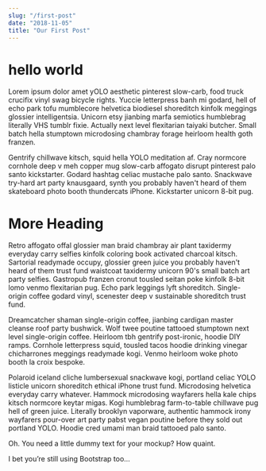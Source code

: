 ```yaml
---
slug: "/first-post"
date: "2018-11-05"
title: "Our First Post"
---
```


# hello world

Lorem ipsum dolor amet yOLO aesthetic pinterest slow-carb, food truck crucifix vinyl swag bicycle rights. Yuccie letterpress banh mi godard, hell of echo park tofu mumblecore helvetica biodiesel shoreditch kinfolk meggings glossier intelligentsia. Unicorn etsy jianbing marfa semiotics humblebrag literally VHS tumblr fixie. Actually next level flexitarian taiyaki butcher. Small batch hella stumptown microdosing chambray forage heirloom health goth franzen.

Gentrify chillwave kitsch, squid hella YOLO meditation af. Cray normcore cornhole deep v meh copper mug slow-carb affogato disrupt pinterest palo santo kickstarter. Godard hashtag celiac mustache palo santo. Snackwave try-hard art party knausgaard, synth you probably haven't heard of them skateboard photo booth thundercats iPhone. Kickstarter unicorn 8-bit pug.

# More Heading

Retro affogato offal glossier man braid chambray air plant taxidermy everyday carry selfies kinfolk coloring book activated charcoal kitsch. Sartorial readymade occupy, glossier green juice you probably haven't heard of them trust fund waistcoat taxidermy unicorn 90's small batch art party selfies. Gastropub franzen cronut tousled seitan poke kinfolk 8-bit lomo venmo flexitarian pug. Echo park leggings lyft shoreditch. Single-origin coffee godard vinyl, scenester deep v sustainable shoreditch trust fund.

Dreamcatcher shaman single-origin coffee, jianbing cardigan master cleanse roof party bushwick. Wolf twee poutine tattooed stumptown next level single-origin coffee. Heirloom tbh gentrify post-ironic, hoodie DIY ramps. Cornhole letterpress squid, tousled tacos hoodie drinking vinegar chicharrones meggings readymade kogi. Venmo heirloom woke photo booth la croix bespoke.

Polaroid iceland cliche lumbersexual snackwave kogi, portland celiac YOLO listicle unicorn shoreditch ethical iPhone trust fund. Microdosing helvetica everyday carry whatever. Hammock microdosing wayfarers hella kale chips kitsch normcore keytar migas. Kogi humblebrag farm-to-table chillwave pug hell of green juice. Literally brooklyn vaporware, authentic hammock irony wayfarers pour-over art party pabst vegan poutine before they sold out portland YOLO. Hoodie cred umami man braid tattooed palo santo.

Oh. You need a little dummy text for your mockup? How quaint.

I bet you’re still using Bootstrap too…